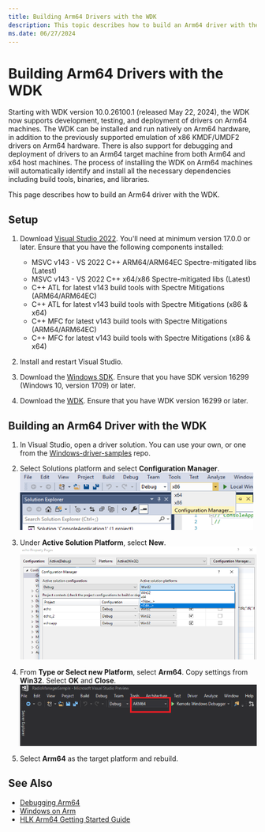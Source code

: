 ```yaml
---
title: Building Arm64 Drivers with the WDK
description: This topic describes how to build an Arm64 driver with the Windows Driver Kit (WDK).
ms.date: 06/27/2024
---
```


# Building Arm64 Drivers with the WDK

Starting with WDK version 10.0.26100.1 (released May 22, 2024), the WDK now supports development, testing, and deployment of drivers on Arm64 machines.  The WDK can be installed and run natively on Arm64 hardware, in addition to the previously supported emulation of x86 KMDF/UMDF2 drivers on Arm64 hardware.  There is also support for debugging and deployment of drivers to an Arm64 target machine from both Arm64 and x64 host machines.  The process of installing the WDK on Arm64 machines will automatically identify and install all the necessary dependencies including build tools, binaries, and libraries.

This page describes how to build an Arm64 driver with the WDK.

## Setup

1. Download [Visual Studio 2022](https://visualstudio.microsoft.com/downloads/).  You'll need at minimum version 17.0.0 or later.  Ensure that you have the following components installed:

    * MSVC v143 - VS 2022 C++ ARM64/ARM64EC Spectre-mitigated libs (Latest)
    * MSVC v143 - VS 2022 C++ x64/x86 Spectre-mitigated libs (Latest)
    * C++ ATL for latest v143 build tools with Spectre Mitigations (ARM64/ARM64EC)
    * C++ ATL for latest v143 build tools with Spectre Mitigations (x86 & x64)
    * C++ MFC for latest v143 build tools with Spectre Mitigations (ARM64/ARM64EC)
    * C++ MFC for latest v143 build tools with Spectre Mitigations (x86 & x64)

1.	Install and restart Visual Studio.
1.  Download the [Windows SDK](https://developer.microsoft.com/windows/downloads/windows-sdk).  Ensure that you have SDK version 16299 (Windows 10, version 1709) or later.
1.	Download the [WDK](../download-the-wdk.md).  Ensure that you have WDK version 16299 or later.

## Building an Arm64 Driver with the WDK

1.	In Visual Studio, open a driver solution.  You can use your own, or one from the [Windows-driver-samples](https://github.com/Microsoft/Windows-driver-samples) repo.
2.	Select Solutions platform and select **Configuration Manager**.  
![Selecting configuration manager from second dropdown on top toolbar.](images/VS-config-mgr.png)
  
3.	Under **Active Solution Platform**, select **New**.  
![Selecting New under Active Solution Platform dropdown.](images/VS-active-solution-platform.png)

4.	From **Type or Select new Platform**, select **Arm64**.  Copy settings from **Win32**.  Select **OK** and **Close**.  
![Selecting Arm64 build target from toolbar-level dropdown.](images/VS-build-Arm64.png)

5.	Select **Arm64** as the target platform and rebuild.

## See Also

* [Debugging Arm64](../debugger/debugging-Arm64.md)
* [Windows on Arm](/windows/uwp/porting/apps-on-arm)
* [HLK Arm64 Getting Started Guide](/windows-hardware/test/hlk/getstarted/hlk-Arm64-getting-started-guide)
